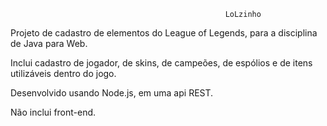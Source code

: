                                                     LoLzinho

Projeto de cadastro de elementos do League of Legends, para a disciplina de Java para Web.

Inclui cadastro de jogador, de skins, de campeões, de espólios e de itens utilizáveis dentro do jogo.

Desenvolvido usando Node.js, em uma api REST.

Não inclui front-end.
